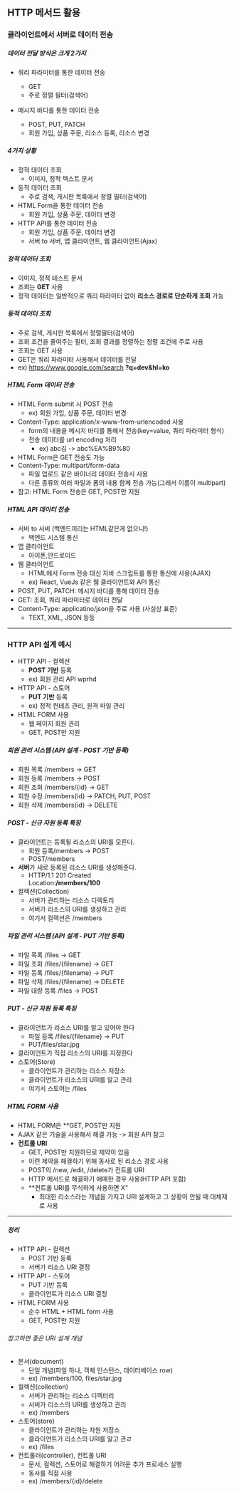 ## HTTP 메서드 활용
### 클라이언트에서 서버로 데이터 전송
##### 데이터 전달 방식은 크게 2가지
* 쿼리 파라미터를 통한 데이터 전송
   + GET
   + 주로 정렬 필터(검색어)

* 메시지 바디를 통한 데이터 전송
   + POST, PUT, PATCH
   + 회원 가입, 상품 주문, 리소스 등록, 리소스 변경

##### 4가지 상황
* 정적 데이터 조회
  + 이미지, 정적 텍스트 문서   
* 동적 데이터 조회
  + 주로 검색, 게시판 목록에서 정렬 필터(검색어) 
* HTML Form을 통한 데이터 전송
  + 회원 가입, 상품 주문, 데이터 변경 
* HTTP API를 통한 데이터 전송
  + 회원 가입, 상품 주문, 데이터 변경
  + 서버 to 서버, 앱 클라이언트, 웹 클라이언트(Ajax) 

##### 정적 데이터 조회
* 이미지, 정적 테스트 문서
* 조회는 **GET** 사용
* 정적 데이터는 일반적으로 쿼리 파라미터 없이 **리소스 경로로 단순하게 조회** 가능

##### 동적 데이터 조회
* 주로 검색, 게시판 목록에서 정렬필터(검색어)
* 조회 조건을 줄여주는 필터, 조회 결과를 정렬하는 정렬 조건에 주로 사용
* 조회는 GET 사용
* GET은 쿼리 파라미터 사용해서 데이터를 전달
* ex) https://www.google.com/search **?q=dev&hl=ko**

##### HTML Form 데이터 전송
* HTML Form submit 시 POST 전송
  * ex) 회원 가입, 상품 주문, 데이터 변경 
* Content-Type: application/x-www-from-urlencoded 사용
  * form의 내용을 메시지 바디를 통해서 전송(key=value, 쿼리 파라미터 형식)
  * 전송 데이터를 url encoding 처리
    * ex) abc김 -> abc%EA%B9%80
* HTML Form은 GET 전송도 가능
* Content-Type: multipart/form-data
  * 파일 업로드 같은 바이너리 데이터 전송시 사용
  * 다른 종류의 여러 파일과 폼의 내용 함께 전송 가능(그래서 이름이 multipart)
* 참고: HTML Form 전송은 GET, POST만 지원    

##### HTML API 데이터 전송
* 서버 to 서버 (백엔드끼리는 HTML같은게 없으니!)
  + 백엔드 시스템 통신
* 앱 클라이언트
  + 아이폰,안드로이드
* 웹 클라이언트
  + HTML에서 Form 전송 대신 자바 스크립트를 통한 통신에 사용(AJAX)
  + ex) React, VueJs 같은 웹 클라이언트와 API 통신
* POST, PUT, PATCH: 메시지 바디를 통해 데이터 전송
* GET: 조회, 쿼리 파라미터로 데이터 전달
* Content-Type: applicatino/json을 주로 사용 (사실상 표준) 
  + TEXT, XML, JSON 등등

<hr />

### HTTP API 설계 예시
* HTTP API - 컬렉션
   + **POST 기반** 등록
   + ex) 회원 관리 API wprhd
* HTTP API - 스토어
   + **PUT 기반** 등록
   + ex) 정적 컨테츠 관리, 원격 파일 관리
* HTML FORM 사용
   + 웹 페이지 회원 관리
   + GET, POST만 지원  

##### 회원 관리 시스템 (API 설계 - POST 기반 등록)
* 회원 목록 /members -> GET
* 회원 등록 /members -> POST
* 회원 조회 /members/{id} -> GET
* 회원 수정 /members{id} -> PATCH, PUT, POST
* 회원 삭제 /members{id} -> DELETE

##### POST - 신규 자원 등록 특징
* 클라이언트는 등록될 리소스의 URI를 모른다.
   + 회원 등록/members -> POST
   + POST/members
* **서버**가 새로 등록된 리소스 URI를 생성해준다.
   + HTTP/1.1 201 Created <br />
     Location:**/members/100**
* 컬렉션(Collection)
   + 서버가 관리하는 리소스 디렉토리
   + 서버가 리소스의 URI를 생성하고 관리
   + 여기서 컬렉션은 /members


##### 파일 관리 시스템 (API 설계 - PUT 기반 등록)
* 파일 목록 /files -> GET
* 파일 조회 /files/{filename} -> GET
* 파일 등록 /files/{filename} -> PUT
* 파일 삭제 /files/{filename} -> DELETE
* 파일 대량 등록 /files -> POST

##### PUT - 신규 자원 등록 특징
* 클라이언트가 리소스 URI를 알고 있어야 한다
   + 파일 등록 /files/{filename} -> PUT
   + PUT/files/star.jpg
* 클라이언트가 직접 리소스의 URI를 지정한다
* 스토어(Store)
   + 클라이언트가 관리하는 리소스 저장소
   + 클라이언트가 리소스의 URI를 알고 관리
   + 여기서 스토어는 /files

##### HTML FORM 사용
* HTML FORM은 **GET, POST만 지원
* AJAX 같은 기술을 사용해서 해결 가능 -> 회원 API 참고
* **컨트롤 URI**
   + GET, POST만 지원하므로 제약이 있음
   + 이런 제약을 해결하기 위해 동사로 된 리소스 경로 사용
   + POST의 /new, /edit, /delete가 컨트롤 URI
   + HTTP 메서드로 해결하기 애매한 경우 사용(HTTP API 포함)
   + **컨트롤 URI를 무식하게 사용하면 X"
      + 최대한 리소스라는 개념을 가지고 URI 설계하고 그 상황이 안될 때 대체재로 사용
<hr />

##### 정리
* HTTP API - 컬렉션
   + POST 기반 등록
   + 서버가 리소스 URI 결정
* HTTP API - 스토어
   + PUT 기반 등록
   + 클라이언트가 리소스 URI 결정
* HTML FORM 사용
   + 순수 HTML + HTML form 사용
   + GET, POST만 지원

###### 참고하면 좋은 URI 설계 개념
* 문서(document)
   + 단일 개념(파일 하나, 객체 인스턴스, 데이터베이스 row)
   + ex) /members/100, files/star.jpg
* 컬렉션(collection)
   + 서버가 관리하는 리소스 디렉터리
   + 서버가 리소스의 URI를 생성하고 관리
   + ex) /members
* 스토어(store)
   + 클라이언트가 관리하는 자원 저장소
   + 클라이언트가 리소스의 URI를 알고 관ㄹ
   + ex) /files
* 컨트롤러(controller), 컨트롤 URI
   + 문서, 컬렉션, 스토어로 해결하기 어려운 추가 프로세스 실행
   + 동사를 직접 사용
   + ex) /members/{id}/delete

